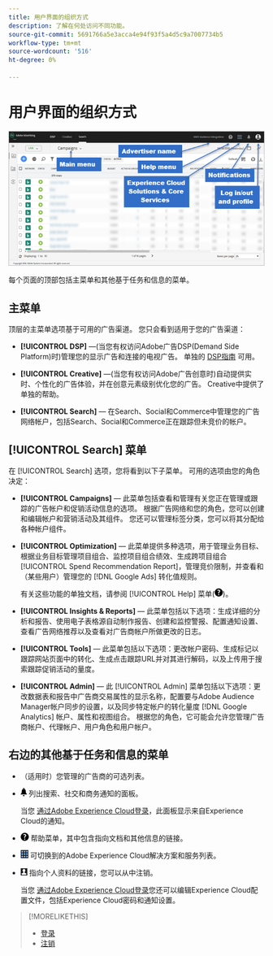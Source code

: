 ```yaml
---
title: 用户界面的组织方式
description: 了解在何处访问不同功能。
source-git-commit: 5691766a5e3acca4e94f93f5a4d5c9a7007734b5
workflow-type: tm+mt
source-wordcount: '516'
ht-degree: 0%

---
```


# 用户界面的组织方式

![用户界面](/help/search-social-commerce/assets/ui.png "用户界面")

每个页面的顶部包括主菜单和其他基于任务和信息的菜单。

## 主菜单

顶层的主菜单选项基于可用的广告渠道。 您只会看到适用于您的广告渠道：

* **[!UICONTROL DSP]** —(当您有权访问Adobe广告DSP(Demand Side Platform)时)管理您的显示广告和连接的电视广告。 单独的 [DSP指南](https://experienceleague.adobe.com/docs/advertising/dsp/home.html) 可用。

* **[!UICONTROL Creative]** —(当您有权访问Adobe广告创意时)自动提供实时、个性化的广告体验，并在创意元素级别优化您的广告。 Creative中提供了单独的帮助。

* **[!UICONTROL Search]**  — 在Search、Social和Commerce中管理您的广告网络帐户，包括Search、Social和Commerce正在跟踪但未竞价的帐户。

## [!UICONTROL Search] 菜单

在 [!UICONTROL Search] 选项，您将看到以下子菜单。 可用的选项由您的角色决定：

* **[!UICONTROL Campaigns]**  — 此菜单包括查看和管理有关您正在管理或跟踪的广告帐户和促销活动信息的选项。 根据广告网络和您的角色，您可以创建和编辑帐户和营销活动及其组件。 您还可以管理标签分类，您可以将其分配给各种帐户组件。

* **[!UICONTROL Optimization]**  — 此菜单提供多种选项，用于管理业务目标、根据业务目标管理项目组合、监控项目组合绩效、生成跨项目组合 [!UICONTROL Spend Recommendation Report]，管理竞价限制，并查看和（某些用户）管理您的 [!DNL Google Ads] 转化值规则。

   有关这些功能的单独文档，请参阅 [!UICONTROL Help] 菜单(![“帮助”菜单](/help/search-social-commerce/assets/help-main-menu.png "“帮助”菜单"))。

* **[!UICONTROL Insights & Reports]**  — 此菜单包括以下选项：生成详细的分析和报告、使用电子表格源自动制作报告、创建和监控警报、配置通知设置、查看广告网络推荐以及查看对广告商帐户所做更改的日志。

* **[!UICONTROL Tools]**  — 此菜单包括以下选项：更改帐户密码、生成标记以跟踪网站页面中的转化、生成点击跟踪URL并对其进行解码，以及上传用于搜索跟踪促销活动的量度。

* **[!UICONTROL Admin]**  — 此 [!UICONTROL Admin] 菜单包括以下选项：更改数据表和报告中广告商交易属性的显示名称，配置要与Adobe Audience Manager帐户同步的设置，以及同步特定帐户的转化量度 [!DNL Google Analytics] 帐户、属性和视图组合。 根据您的角色，它可能会允许您管理广告商帐户、代理帐户、用户角色和用户帐户。

## 右边的其他基于任务和信息的菜单

* （适用时）您管理的广告商的可选列表。

* ![警报通知](/help/search-social-commerce/assets/notifications-panel.png "警报通知") 列出搜索、社交和商务通知的面板。

   当您 [通过Adobe Experience Cloud登录](log-in.md)，此面板显示来自Experience Cloud的通知。

* ![“帮助”菜单](/help/search-social-commerce/assets/help-main-menu.png "“帮助”菜单") 帮助菜单，其中包含指向文档和其他信息的链接。

* ![解决方案切换器](/help/search-social-commerce/assets/menu-icon.png "解决方案切换器") 可切换到的Adobe Experience Cloud解决方案和服务列表。

* ![用户配置文件](/help/search-social-commerce/assets/user-profile.png "用户配置文件") 指向个人资料的链接，您可以从中注销。

   当您 [通过Adobe Experience Cloud登录](log-in.md)您还可以编辑Experience Cloud配置文件，包括Experience Cloud密码和通知设置。

>[!MORELIKETHIS]
>
>* [登录](log-in.md)
>* [注销](log-out.md)

